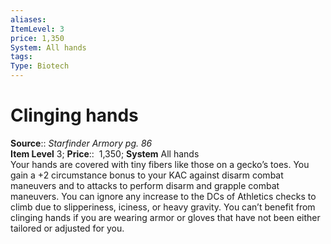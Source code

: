 ```yaml
---
aliases: 
ItemLevel: 3
price: 1,350
System: All hands
tags: 
Type: Biotech
---
```


# Clinging hands

**Source**:: _Starfinder Armory pg. 86_  
**Item Level** 3;
**Price**::  1,350; **System** All hands  
Your hands are covered with tiny fibers like those on a gecko’s toes. You gain a +2 circumstance bonus to your KAC against disarm combat maneuvers and to attacks to perform disarm and grapple combat maneuvers. You can ignore any increase to the DCs of Athletics checks to climb due to slipperiness, iciness, or heavy gravity. You can’t benefit from clinging hands if you are wearing armor or gloves that have not been either tailored or adjusted for you.
